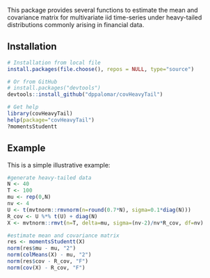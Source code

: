 <!-- README.md is generated from README.Rmd. Please edit that file -->
This package provides several functions to estimate the mean and covariance matrix for multivariate iid time-series under heavy-tailed distributions commonly arising in financial data.

Installation
------------

``` r
# Installation from local file
install.packages(file.choose(), repos = NULL, type="source")

# Or from GitHub
# install.packages("devtools")
devtools::install_github("dppalomar/covHeavyTail")

# Get help
library(covHeavyTail)
help(package="covHeavyTail")
?momentsStudentt
```

Example
-------

This is a simple illustrative example:

``` r
#generate heavy-tailed data
N <- 40
T <- 100
mu <- rep(0,N)
nv <- 4
U <- t(mvtnorm::rmvnorm(n=round(0.7*N), sigma=0.1*diag(N)))
R_cov <- U %*% t(U) + diag(N)
X <- mvtnorm::rmvt(n=T, delta=mu, sigma=(nv-2)/nv*R_cov, df=nv)

#estimate mean and covariance matrix
res <- momentsStudentt(X)
norm(res$mu - mu, "2")
norm(colMeans(X) - mu, "2")
norm(res$cov - R_cov, "F")
norm(cov(X) - R_cov, "F")
```
